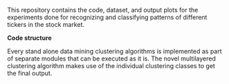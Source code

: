 This repository contains the code, dataset, and output plots for the experiments done for recognizing and classifying patterns of different tickers in the stock market.

**Code structure**

Every stand alone data mining clustering algorithms is implemented as part of separate modules that can be executed as it is. The novel multilayered clustering algorithm makes use of the individual clustering classes to get the final output.